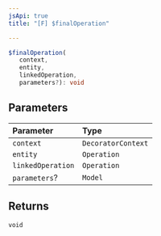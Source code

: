 ```yaml
---
jsApi: true
title: "[F] $finalOperation"

---
```

```ts
$finalOperation(
   context, 
   entity, 
   linkedOperation, 
   parameters?): void
```

## Parameters

| Parameter | Type |
| :------ | :------ |
| `context` | `DecoratorContext` |
| `entity` | `Operation` |
| `linkedOperation` | `Operation` |
| `parameters`? | `Model` |

## Returns

`void`
